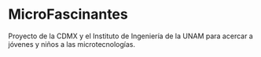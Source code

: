 # MicroFascinantes
Proyecto de la CDMX y el Instituto de Ingeniería de la UNAM para acercar a jóvenes y niños a las microtecnologías.
